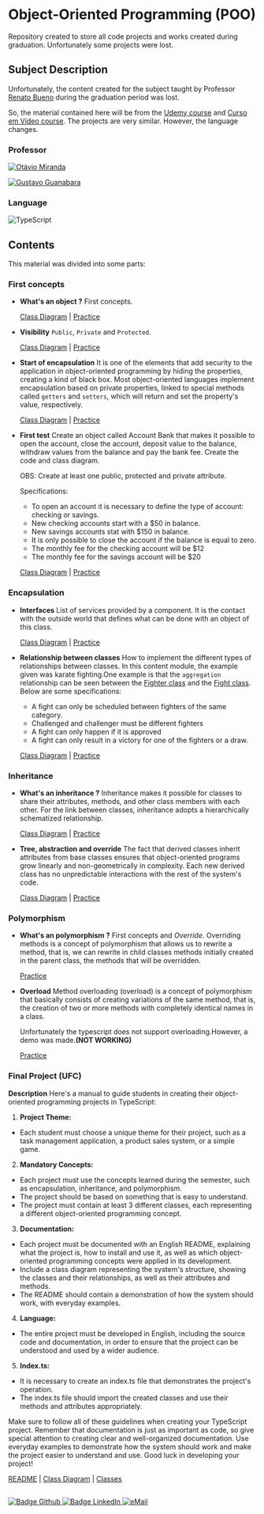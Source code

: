 # Object-Oriented Programming (POO)

Repository created to store all code projects and works created during graduation. Unfortunately some projects were lost.

## Subject Description
Unfortunately, the content created for the subject taught by Professor [Renato Bueno](https://site.dc.ufscar.br/docente/5cefc9b548365a001679f76c) during the graduation period was lost.

So, the material contained here will be from the [Udemy course](https://www.udemy.com/course/curso-de-javascript-moderno-do-basico-ao-avancado/) and [Curso em Vídeo course](https://www.youtube.com/playlist?list=PLHz_AreHm4dkqe2aR0tQK74m8SFe-aGsY). The projects are very similar. However, the language changes.

### Professor
[![Otávio Miranda](https://img.shields.io/badge/Otávio_Miranda-%2300599C.svg?style=for-the-badge&logo=GoogleScholar&logoColor=white)](https://www.otaviomiranda.com.br)

[![Gustavo Guanabara](https://img.shields.io/badge/Gustavo_Guanabara-%2300599C.svg?style=for-the-badge&logo=GoogleScholar&logoColor=white)](https://www.linkedin.com/in/guanabara/?originalSubdomain=br)

### Language
![TypeScript](https://img.shields.io/badge/typescript-%23007ACC.svg?style=for-the-badge&logo=typescript&logoColor=white)

## Contents
This material was divided into some parts:

### First concepts

* **What's an object ?** First concepts.
  
    [Class Diagram](/2021_2/POO/Pen/Pen.drawio) | [Practice](/2021_2/POO/Pen/Pen.ts) 

* **Visibility** `Public`, `Private` and `Protected`.
  
    [Class Diagram](/2021_2/POO/Pen/Pen2.drawio) | [Practice](/2021_2/POO/Pen/Pen2.ts) 

* **Start of encapsulation** It is one of the elements that add security to the application in object-oriented programming by hiding the properties, creating a kind of black box. Most object-oriented languages ​​implement encapsulation based on private properties, linked to special methods called `getters` and `setters`, which will return and set the property's value, respectively.
  
    [Class Diagram](/2021_2/POO/Pen/Pen3.drawio) | [Practice](/2021_2/POO/Pen/Pen3.ts) 

* **First test** Create an object called Account Bank that makes it possible to open the account, close the account, deposit value to the balance, withdraw values ​​from the balance and pay the bank fee. Create the code and class diagram.
   
    OBS: Create at least one public, protected and private attribute.

    Specifications:
    - To open an account it is necessary to define the type of account: checking or savings.
    - New checking accounts start with a $50 in balance.
    - New savings accounts stat with $150 in balance.
    - It is only possible to close the account if the balance is equal to zero.
    - The monthly fee for the checking account will be $12
    - The monthly fee for the savings account will be $20
  

    [Class Diagram](/2021_2/POO/Bank%20Account/BankAccout.drawio) | [Practice](/2021_2/POO/Bank%20Account/BankAccount.ts) 

### Encapsulation

* **Interfaces** List of services provided by a component. It is the contact with the outside world that defines what can be done with an object of this class.
  
    [Class Diagram](/2021_2/POO/Remote%20Control/RemoteControl.drawio) | [Practice](/2021_2/POO/Remote%20Control/RemoteControl.ts)


* **Relationship between classes** How to implement the different types of relationships between classes. 
In this content module, the example given was karate fighting.One example is that the `aggregation` relationship can be seen between the [Fighter class](Karate/Fighter.ts) and the [Fight class](Karate/Fight.ts). 
    Below are some specifications:
    - A fight can only be scheduled between fighters of the same category.
    - Challenged and challenger must be different fighters
    - A fight can only happen if it is approved
    - A fight can only result in a victory for one of the fighters or a draw.
  
    [Class Diagram](Karate/Karate.drawio) | [Practice](Karate/Karate.ts)

### Inheritance

* **What's an inheritance ?** Inheritance makes it possible for classes to share their attributes, methods, and other class members with each other. For the link between classes, inheritance adopts a hierarchically schematized relationship.
  
    [Class Diagram](/2021_2/POO/Person/Person.drawio) | [Practice](/2021_2/POO/Person/index.ts) 


* **Tree, abstraction and override** The fact that derived classes inherit attributes from base classes ensures that object-oriented programs grow linearly and non-geometrically in complexity. Each new derived class has no unpredictable interactions with the rest of the system's code.
  
    [Class Diagram](/2021_2/POO/Person/Person2.drawio) | [Practice](/2021_2/POO/Person/index2.ts) 


### Polymorphism

* **What's an polymorphism ?** First concepts and *Override*. Overriding methods is a concept of polymorphism that allows us to rewrite a method, that is, we can rewrite in child classes methods initially created in the parent class, the methods that will be overridden.
  
    [Practice](/2021_2/POO/Animal/index.ts) 

* **Overload** Method overloading (overload) is a concept of polymorphism that basically consists of creating variations of the same method, that is, the creation of two or more methods with completely identical names in a class.

    Unfortunately the typescript does not support overloading.However, a demo was made.**(NOT WORKING)**
    
    [Practice](/2021_2/POO/Animal/Dog/dog.ts) 


### Final Project (UFC)

**Description** Here's a manual to guide students in creating their object-oriented programming projects in TypeScript:

1. **Project Theme:**

- Each student must choose a unique theme for their project, such as a task management application, a product sales system, or a simple game.

2. **Mandatory Concepts:**

- Each project must use the concepts learned during the semester, such as encapsulation, inheritance, and polymorphism.
- The project should be based on something that is easy to understand.
- The project must contain at least 3 different classes, each representing a different object-oriented programming concept.

3. **Documentation:**

- Each project must be documented with an English README, explaining what the project is, how to install and use it, as well as which object-oriented programming concepts were applied in its development.
- Include a class diagram representing the system's structure, showing the classes and their relationships, as well as their attributes and methods.
- The README should contain a demonstration of how the system should work, with everyday examples.

4. **Language:**

- The entire project must be developed in English, including the source code and documentation, in order to ensure that the project can be understood and used by a wider audience.

5. **Index.ts:**

- It is necessary to create an index.ts file that demonstrates the project's operation.
- The index.ts file should import the created classes and use their methods and attributes appropriately.

Make sure to follow all of these guidelines when creating your TypeScript project. Remember that documentation is just as important as code, so give special attention to creating clear and well-organized documentation. Use everyday examples to demonstrate how the system should work and make the project easier to understand and use. Good luck in developing your project!

[README](/2021_2/POO/Final%20Project/README.md) | [Class Diagram](/2021_2/POO/Final%20Project/project.drawio) | [Classes](/2021_2/POO/Final%20Project/src/classes)

  ##

<div> 
    <a href="https://github.com/jorgeprj" target="_blank">
        <img src="https://img.shields.io/badge/-Github-000?logo=github&style=for-the-badge&logoColor=white" alt="Badge Github" />
    </a>
    <a href="https://www.linkedin.com/in/jorgeprj" target="_blank">
        <img src="https://img.shields.io/badge/-LinkedIn-0077B5?logo=linkedin&style=for-the-badge&logoColor=white" alt="Badge LinkedIn" />
    </a>
    <a href="mailto:jorgeprj2020@gmail.com-">
        <img alt="eMail" src="https://img.shields.io/badge/jorgeprj2020@gmail.com-D14836?style=for-the-badge&logo=gmail&logoColor=white" />
    </a>
</p>